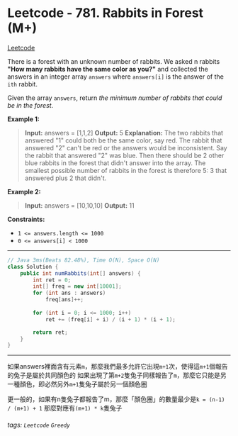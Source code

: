 # Leetcode - 781. Rabbits in Forest (M+)

[Leetcode](https://leetcode.com/problems/rabbits-in-forest/)

There is a forest with an unknown number of rabbits. We asked n rabbits **"How many rabbits have the same color as you?"** and collected the answers in an integer array `answers` where `answers[i]` is the answer of the `ith` rabbit.

Given the array `answers`, return _the minimum number of rabbits that could be in the forest_.

**Example 1:**

> **Input:** answers = [1,1,2]
> **Output:** 5
> **Explanation:**
> The two rabbits that answered "1" could both be the same color, say red.
> The rabbit that answered "2" can't be red or the answers would be inconsistent.
> Say the rabbit that answered "2" was blue.
> Then there should be 2 other blue rabbits in the forest that didn't answer into the array.
> The smallest possible number of rabbits in the forest is therefore 5: 3 that answered plus 2 that didn't.

**Example 2:**

> **Input:** answers = [10,10,10]
> **Output:** 11

**Constraints:**

-   `1 <= answers.length <= 1000`
-   `0 <= answers[i] < 1000`

---
```java
// Java 3ms(Beats 82.48%), Time O(N), Space O(N)
class Solution {
    public int numRabbits(int[] answers) {
        int ret = 0;
        int[] freq = new int[10001];
        for (int ans : answers)
            freq[ans]++;
        
        for (int i = 0; i <= 1000; i++)
            ret += (freq[i] + i) / (i + 1) * (i + 1);

        return ret;
    }
}
```
---

如果answers裡面含有元素`m`，那麼我們最多允許它出現`m+1`次，使得這`m+1`個報告的兔子是屬於共同顏色的
如果出現了第`m+2`隻兔子同樣報告了`m`，那麼它只能是另一種顏色，即必然另外`m+1`隻兔子屬於另一個顏色圈

更一般的，如果有n隻兔子都報告了m，那麼「顏色圈」的數量最少是`k = (n-1) / (m+1) + 1`
那麼對應有`(m+1) * k`隻兔子



###### tags: `Leetcode` `Greedy`